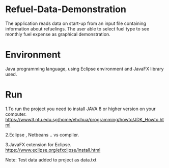 # Refuel-Data-Demonstration
The application reads data on start-up from an input file containing information about refuelings.
The user able to select fuel type to see monthly fuel expense as graphical demonstration.

# Environment
Java programming language, using Eclipse environment and JavaFX library used.

# Run
1.To run the project you need to install JAVA 8 or higher version on your computer.
https://www3.ntu.edu.sg/home/ehchua/programming/howto/JDK_Howto.html

2.Eclipse , Netbeans .. vs compiler.

3.JavaFX extension for Eclipse.
https://www.eclipse.org/efxclipse/install.html

Note: Test data added to project as data.txt  
